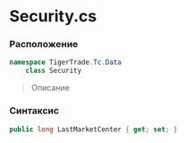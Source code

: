 
# Security.cs
### Расположение
```csharp
namespace TigerTrade.Tc.Data  
    class Security
```

> Описание

### Синтаксис
```csharp
public long LastMarketCenter { get; set; }
```
